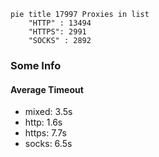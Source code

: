 
```mermaid
pie title 17997 Proxies in list
    "HTTP" : 13494
    "HTTPS": 2991
    "SOCKS" : 2892
```

### Some Info
#### Average Timeout

- mixed: 3.5s
- http: 1.6s
- https: 7.7s
- socks: 6.5s
